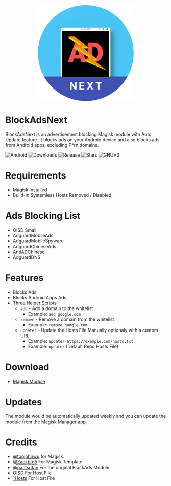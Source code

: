 <p align="center">
  <img src="logo.png" alt="BlockAdsNext" width="300" height="300">
</p>

# BlockAdsNext

BlockAdsNext is an advertisement blocking Magisk module with Auto Update feature. It blocks ads on your Android device and also blocks ads from Android apps, excluding P*rn domains.

![Android](https://img.shields.io/badge/Android-3DDC84?style=for-the-badge&logo=android&logoColor=white)
![Downloads](https://img.shields.io/github/downloads/OodavidsinoO/BlockAdsNext/total?color=green&style=for-the-badge)
![Release](https://img.shields.io/github/v/release/OodavidsinoO/BlockAdsNext?style=for-the-badge)
![Stars](https://img.shields.io/github/stars/OodavidsinoO/BlockAdsNext?style=for-the-badge)
![GNUV3](https://img.shields.io/badge/license-GPLv3-blue?style=for-the-badge)

# Requirements

- Magisk Installed
- Build-in Systemless Hosts Removed / Disabled

# Ads Blocking List

- OISD Small
- AdguardMobileAds
- AdguardMobileSpyware
- AdguardChineseAds
- AntiADChinese
- AdguardDNS

# Features

- Blocks Ads
- Blocks Android Apps Ads
- Three Helper Scripts
  - `add` - Add a domain to the whitelist
    - Example: `add google.com`
  - `remove` - Remove a domain from the whitelist
    - Example: `remove google.com`
  - `updater` - Update the Hosts File Manually optionaly with a custom URL
    - Example: `updater https://example.com/hosts.txt`
    - Example: `updater` (Default Repo Hosts File)

# Download

- [Magisk Module](https://github.com/OodavidsinoO/BlockAdsNext/releases)

# Updates

The module would be automatically updated weekly and you can update the module from the Magisk Manager app.

# Credits

- [@topjohnwu](https://github.com/topjohnwu) for Magisk.
- [@Zackptg5](https://github.com/Zackptg5/MMT-Extended) For Magisk Template
- [@pantsufan](https://github.com/pantsufan/BlockAds) For the original BlockAds Module
- [OISD](https://oisd.nl/) For Host File
- [1Hosts](https://github.com/badmojr/1Hosts) For Host File
